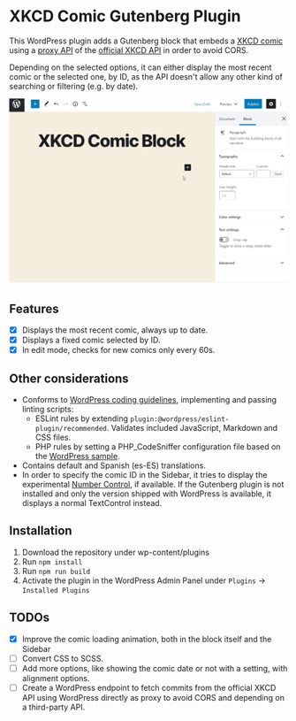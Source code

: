 # XKCD Comic Gutenberg Plugin

This WordPress plugin adds a Gutenberg block that embeds a [XKCD comic](https://xkcd.com/) using a [proxy API](https://xkcd.now.sh/) of the [official XKCD API](https://xkcd.com/json.html) in order to avoid CORS.

Depending on the selected options, it can either display the most recent comic or the selected one, by ID, as the API doesn't allow any other kind of searching or filtering (e.g. by date).

![How to use the block ][block-adding-gif]

[block-adding-gif]: docs/adding-block.gif "Block adding GIF"

## Features

- [x] Displays the most recent comic, always up to date.
- [x] Displays a fixed comic selected by ID.
- [x] In edit mode, checks for new comics only every 60s.

## Other considerations

- Conforms to [WordPress coding guidelines](https://developer.wordpress.org/block-editor/contributors/develop/coding-guidelines/), implementing and passing linting scripts:
    - ESLint rules by extending `plugin:@wordpress/eslint-plugin/recommended`. Validates included JavaScript, Markdown and CSS files.
    - PHP rules by setting a PHP_CodeSniffer configuration file based on the [WordPress sample](https://github.com/WordPress/WordPress-Coding-Standards/blob/develop/phpcs.xml.dist.sample).
- Contains default and Spanish (es-ES) translations.
- In order to specify the comic ID in the Sidebar, it tries to display the experimental [Number Control](https://developer.wordpress.org/block-editor/components/number-control/), if available. If the Gutenberg plugin is not installed and only the version shipped with WordPress is available, it displays a normal TextControl instead.

## Installation

1. Download the repository under wp-content/plugins
2. Run `npm install`
3. Run `npm run build`
4. Activate the plugin in the WordPress Admin Panel under `Plugins` -> `Installed Plugins`

## TODOs

- [x] Improve the comic loading animation, both in the block itself and the Sidebar
- [ ] Convert CSS to SCSS.
- [ ] Add more options, like showing the comic date or not with a setting, with alignment options.
- [ ] Create a WordPress endpoint to fetch commits from the official XKCD API using WordPress directly as proxy to avoid CORS and depending on a third-party API.
